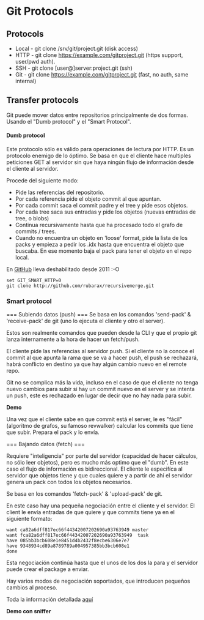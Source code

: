 # Git Protocols

## Protocols
* Local - git clone /srv/git/project.git (disk access)
* HTTP - git clone https://example.com/gitproject.git (https support, user/pwd auth).
* SSH - git clone [user@]server:project.git (ssh) 
* Git - git clone https://example.com/gitproject.git (fast, no auth, same internal)

## Transfer protocols
Git puede mover datos entre repositorios principalmente de dos formas. Usando el "Dumb protocol" y el "Smart Protocol".

#### Dumb protocol
Este protocolo sólo es válido para operaciones de lectura por HTTP.
Es un protocolo enemigo de lo óptimo. Se basa en que el cliente hace multiples peticiones GET al servidor sin que haya ningún flujo de información desde el cliente al servidor.

Procede del siguiente modo:
* Pide las referencias del repositorio.
* Por cada referencia pide el objeto commit al que apuntan.
* Por cada commit saca el commit padre y el tree y pide esos objetos.
* Por cada tree saca sus entradas y pide los objetos (nuevas entradas de tree, o blobs)
* Continua recursivamente hasta que ha procesado todo el grafo de commits / trees.
* Cuando no encuentra un objeto en 'loose' format, pide la lista de los packs y empieza a pedir los .idx hasta que encuentra el objeto que buscaba. En ese momento baja el pack para tener el objeto en el repo local.

En [GitHub](https://blog.github.com/2011-03-09-git-dumb-http-transport-to-be-turned-off-in-90-days/) lleva deshabilitado desde 2011 :-O

```
set GIT_SMART_HTTP=0
git clone http://github.com/rubarax/recursivemerge.git
```

### Smart protocol

=== Subiendo datos (push) ===
Se basa en los comandos 'send-pack' & 'receive-pack' de git (uno lo ejecuta el cliente y otro el server).

Estos son realmente comandos que pueden desde la CLI y que el propio git lanza internamente a la hora de hacer un fetch/push.

El cliente pide las referencias al servidor push. Si el cliente no la conoce el commit al que apunta la rama que se va a hacer push, el push se rechazará, habrá conflicto en destino ya que hay algún cambio nuevo en el remote repo.

Git no se complica más la vida, incluso en el caso de que el cliente no tenga nuevo cambios para subir si hay un commit nuevo en el server y se intenta un push, este es rechazado en lugar de decir que no hay nada para subir.

**Demo**

Una vez que el cliente sabe en que commit está el server, le es "fácil" (algoritmo de grafos, su famoso revwalker) calcular los commits que tiene que subir. Prepara el pack y lo envía.

=== Bajando datos (fetch) ===

Requiere "inteligencia" por parte del servidor (capacidad de hacer cálculos, no sólo leer objetos), pero es mucho más optimo que el "dumb". En este caso el flujo de información es bidireccional. El cliente le especifíca al servidor que objetos tiene y que cuales quiere y a partir de ahí el servidor genera un pack con todos los objetos necesarios.

Se basa en los comandos 'fetch-pack' & 'upload-pack' de git.

En este caso hay una pequeña negociación entre el cliente y el servidor. El client le envía entradas de que quiere y que commits tiene ya en el siguiente formato:

```
want ca82a6dff817ec66f44342007202690a93763949 master
want fca82a6dff817ec66f44342007202690a93763949  task
have 085bb3bcb608e1e8451d4b2432f8ecbe6306e7e7
have 9348934cd89a8789789a004957385bb3bcb608e1
done
```

Esta negociación continúa hasta que el unos de los dos la para y el servidor puede crear el package a enviar.

Hay varios modos de negociación soportados, que introducen pequeños cambios al proceso.

Toda la información detallada [aquí](https://github.com/git/git/blob/master/Documentation/technical/pack-protocol.txt)

**Demo con sniffer**
